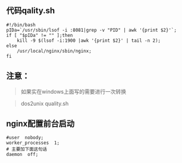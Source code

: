## 代码qality.sh

```
#!/bin/bash
pIDa=`/usr/sbin/lsof -i :8081|grep -v "PID" | awk '{print $2}'`;
if [ "$pIDa" != "" ];then
    kill -9 $(lsof -i:1900 |awk '{print $2}' | tail -n 2);
else
    /usr/local/nginx/sbin/nginx;
fi

```

## 注意：

> 如果实在windows上面写的需要进行一次转换

> dos2unix quality.sh


## nginx配置前台启动

```
#user  nobody;
worker_processes  1;
# 主要加下面这句话
daemon  off;
```